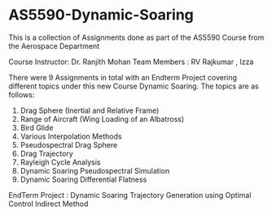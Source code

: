 # AS5590-Dynamic-Soaring
This is a collection of Assignments done as part of the AS5590 Course from the Aerospace Department

Course Instructor: Dr. Ranjith Mohan
Team Members : RV Rajkumar , Izza

There were 9 Assignments in total with an Endterm Project covering different topics under this new Course Dynamic Soaring. The topics are as follows:
1. Drag Sphere (Inertial and Relative Frame)
2. Range of Aircraft (Wing Loading of an Albatross)
3. Bird Glide
4. Various Interpolation Methods
5. Pseudospectral Drag Sphere
6. Drag Trajectory
7. Rayleigh Cycle Analysis
8. Dynamic Soaring Pseudospectral Simulation 
9. Dynamic Soaring Differential Flatness

EndTerm Project : Dynamic Soaring Trajectory Generation using Optimal Control Indirect Method
